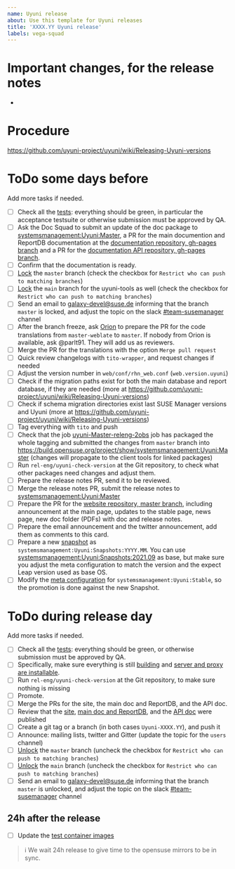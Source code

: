 ```yaml
---
name: Uyuni release
about: Use this template for Uyuni releases
title: 'XXXX.YY Uyuni release'
labels: vega-squad
---
```


# Important changes, for the release notes

- 

# Procedure

https://github.com/uyuni-project/uyuni/wiki/Releasing-Uyuni-versions

# ToDo some days before

Add more tasks if needed.

- [ ] Check all the [tests](https://ci.suse.de/view/Manager/view/Uyuni/): everything should be green, in particular the acceptance testsuite or otherwise submission must be approved by QA.
- [ ] Ask the Doc Squad to submit an update of the doc package to [systemsmanagement:Uyuni:Master](https://build.opensuse.org/project/show/systemsmanagement:Uyuni:Master), a PR for the main documention and ReportDB documentation at the [documentation repository, gh-pages branch](https://github.com/uyuni-project/uyuni-docs/tree/gh-pages) and a PR for the [documentation API repository, gh-pages branch](https://github.com/uyuni-project/uyuni-docs-api/tree/gh-pages).
- [ ] Confirm that the documentation is ready.
- [ ] [Lock](https://github.com/uyuni-project/uyuni/settings/branch_protection_rules/2243617) the `master` branch (check the checkbox for `Restrict who can push to matching branches`)
- [ ] [Lock](https://github.com/uyuni-project/uyuni-tools/settings/branch_protection_rules/37702039) the `main` branch for the uyuni-tools as well (check the checkbox for `Restrict who can push to matching branches`)
- [ ] Send an email to galaxy-devel@suse.de informing that the branch `master` is locked, and adjust the topic on the slack [#team-susemanager](https://app.slack.com/client/T02863RC2AC/C02D78LLS04) channel
- [ ] After the branch freeze, ask [Orion](https://suse.slack.com/archives/C02DDMY6R0R) to prepare the PR for the code translations from `master-weblate` to `master`. If nobody from Orion is available, ask @parlt91. They will add us as reviewers.
- [ ] Merge the PR for the translations with the option `Merge pull request`
- [ ] Quick review changelogs with `tito-wrapper`, and request changes if needed
- [ ] Adjust the version number in `web/conf/rhn_web.conf` (`web.version.uyuni`)
- [ ] Check if the migration paths exist for both the main database and report database, if they are needed (more at https://github.com/uyuni-project/uyuni/wiki/Releasing-Uyuni-versions)
- [ ] Check if schema migration directories exist last SUSE Manager versions and Uyuni (more at https://github.com/uyuni-project/uyuni/wiki/Releasing-Uyuni-versions)
- [ ] Tag everything with `tito` and push
- [ ] Check that the job [uyuni-Master-releng-2obs](https://ci.suse.de/view/Manager/view/Uyuni/job/uyuni-Master-releng-2obs/) job has packaged the whole tagging and submitted the changes from `master` branch into https://build.opensuse.org/project/show/systemsmanagement:Uyuni:Master (changes will propagate to the client tools for linked packages)
- [ ] Run `rel-eng/uyuni-check-version` at the Git repository, to check what other packages need changes and adjust them.
- [ ] Prepare the release notes PR, send it to be reviewed.
- [ ] Merge the release notes PR, submit the release notes to [systemsmanagement:Uyuni:Master](https://build.opensuse.org/project/show/systemsmanagement:Uyuni:Master)
- [ ] Prepare the PR for the [website repository, master branch](https://github.com/uyuni-project/uyuni-project.github.io), including announcement at the main page, updates to the stable page, news page, new doc folder (PDFs) with doc and release notes.
- [ ] Prepare the email announcement and the twitter announcement, add them as comments to this card.
- [ ] Prepare a new [snapshot](https://build.opensuse.org/project/show/systemsmanagement:Uyuni:Snapshots) as `systemsmanagement:Uyuni:Snapshots:YYYY.MM`. You can use [systemsmanagement:Uyuni:Snapshots:2021.09](https://build.opensuse.org/project/show/systemsmanagement:Uyuni:Snapshots:2021.09) as base, but make sure you adjust the meta configuration to match the version and the expect Leap version used as base OS.
- [ ] Modify the [meta configuration](https://build.opensuse.org/projects/systemsmanagement:Uyuni:Stable/meta) for `systemsmanagement:Uyuni:Stable`, so the promotion is done against the new Snapshot.

# ToDo during release day

Add more tasks if needed.

- [ ] Check all the [tests](https://ci.suse.de/view/Manager/view/Uyuni/): everything should be green, or otherwise submission must be approved by QA.
- [ ] Specifically, make sure everything is still [building](https://ci.suse.de/view/Manager/view/Uyuni/job/uyuni-Master-dev-at-obs/) and [server and proxy are installable](https://ci.suse.de/view/Manager/view/Uyuni/job/Uyuni-Master-releng-Media-Install-Test/).
- [ ] Run `rel-eng/uyuni-check-version` at the Git repository, to make sure nothing is missing
- [ ] Promote.
- [ ] Merge the PRs for the site, the main doc and ReportDB, and the API doc.
- [ ] Review that the [site](https://github.com/uyuni-project/uyuni-project.github.io/actions/workflows/pages/pages-build-deployment), [main doc and ReportDB](https://github.com/uyuni-project/uyuni-docs/actions/workflows/pages/pages-build-deployment), and the [API doc](https://github.com/uyuni-project/uyuni-docs-api/actions/workflows/pages/pages-build-deployment) were published
- [ ] Create a git tag or a branch (in both cases `Uyuni-XXXX.YY`), and push it
- [ ] Announce: mailing lists, twitter and Gitter (update the topic for the `users` channel)
- [ ] [Unlock](https://github.com/uyuni-project/uyuni/settings/branch_protection_rules/2243617) the `master` branch (uncheck the checkbox for `Restrict who can push to matching branches`)
- [ ] [Unlock](https://github.com/uyuni-project/uyuni-tools/settings/branch_protection_rules/37702039) the `main` branch (uncheck the checkbox for `Restrict who can push to matching branches`)
- [ ] Send an email to galaxy-devel@suse.de informing that the branch `master` is unlocked, and adjust the topic on the slack [#team-susemanager](https://app.slack.com/client/T02863RC2AC/C02D78LLS04) channel

## 24h after the release
- [ ] Update the [test container images](https://github.com/uyuni-project/uyuni/wiki/Build-test-container-images)
> :information_source: We wait 24h release to give time to the opensuse mirrors to be in sync.
